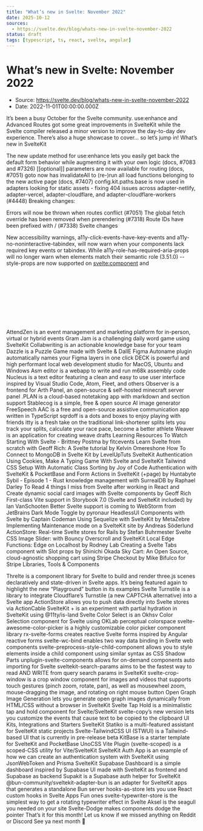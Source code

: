 ```yaml
---
title: "What’s new in Svelte: November 2022"
date: 2025-10-12
sources:
  - https://svelte.dev/blog/whats-new-in-svelte-november-2022
status: draft
tags: [typescript, ts, react, svelte, angular]
---
```


# What’s new in Svelte: November 2022

- Source: https://svelte.dev/blog/whats-new-in-svelte-november-2022
- Date: 2022-11-01T00:00:00.000Z

It’s been a busy October for the Svelte community. use:enhance and Advanced Routes got some great improvements in SvelteKit while the Svelte compiler released a minor version to improve the day-to-day dev experience.
There’s also a huge showcase to cover... so let’s jump in!
What’s new in SvelteKit

The new update method for use:enhance lets you easily get back the default form behavior while augmenting it with your own logic (docs, #7083 and #7326)
[[optional]] parameters are now available for routing (docs, #7051)
goto now has invalidateAll to (re-)run all load functions belonging to the new active page (docs, #7407)
config.kit.paths.base is now used in adapters looking for static assets - fixing 404 issues across adapter-netlify, adapter-vercel, adapter-cloudflare, and adapter-cloudflare-workers (#4448)
Breaking changes:

Errors will now be thrown when routes conflict (#7051)
The global fetch override has been removed when prerendering (#7318)
Route IDs have been prefixed with / (#7338)
Svelte changes

New accessibility warnings, a11y-click-events-have-key-events and a11y-no-noninteractive-tabindex, will now warn when your components lack required key events or tabindex. While a11y-role-has-required-aria-props will no longer warn when elements match their semantic role (3.51.0)
--style-props are now supported on <svelte:component> and <svg> (3.51.0, Component Example: Before and After, SVG Example: Before and After)
“nullish” values for component event handlers are now supported (3.51.0, Example)
Scoped styles can now be applied to <svelte:element> (3.51.0, Example)
You can now use important in inline style tags: style:foo|important (3.52.0, #7365)
A warning will now be thrown when using <a target="_blank"> without rel="noreferrer" (3.52.0, #6188)
Tom Smykowski also released a great summary of all the changes in 3.52.0! For all the changes to the Svelte compiler, including upcoming changes, check out the CHANGELOG.
Community Showcase
Apps & Sites built with Svelte

AttendZen is an event management and marketing platform for in-person, virtual or hybrid events
Gram Jam is a challenging daily word game using SvelteKit
Collabwriting is an actionable knowledge base for your team
Dazzle is a Puzzle Game made with Svelte & DallE
Figma Autoname plugin automatically names your Figma layers in one click
DECK is powerful and high performant local web development studio for MacOS, Ubuntu and Windows
Asm editor is a webapp to write and run m68k assembly code
Nucleus is a text editor featuring a clean and easy to use user interface inspired by Visual Studio Code, Atom, Fleet, and others
Observer is a frontend for Arth Panel, an open-source & self-hosted minecraft server panel
.PLAN is a cloud-based notetaking app with markdown and section support
Stablecog is a simple, free & open source AI image generator
FreeSpeech AAC is a free and open-source assistive communication app written in TypeScript
sqrdoff is a dots and boxes to enjoy playing with friends
itty is a fresh take on the traditional link-shortener
splits lets you track your splits, calculate your race pace, become a better athlete
Weaver is an application for creating weave drafts
Learning Resources
To Watch
Starting With Svelte - Brittney Postma by fitcevents
Learn Svelte from scratch with Geoff Rich: A Svelte tutorial by Kelvin Omereshone
How To Connect to MongoDB in Svelte Kit by LevelUpTuts
SvelteKit Authentication Using Cookies, Make A Typing Game With Svelte and SvelteKit Tailwind CSS Setup With Automatic Class Sorting by Joy of Code
Authentication with SvelteKit & PocketBase and Form Actions in SvelteKit (+page) by Huntabyte
Sybil - Episode 1 - Rust knowledge management with SurrealDB by Raphael Darley
To Read
4 things I miss from Svelte after working in React and Create dynamic social card images with Svelte components by Geoff Rich
First-class Vite support in Storybook 7.0 (Svelte and SvelteKit included) by Ian VanSchooten
Better Svelte support is coming to WebStorm from JetBrains
Dark Mode Toggle by pyronaur
HeadlessUI Components with Svelte by Captain Codeman
Using Sequelize with SvelteKit by MetaZebre
Implementing Maintenance mode on a SvelteKit site by Andreas Söderlund
ActionStore: Real-time Svelte stores for Rails by Stefan Buhrmester
Svelte CSS Image Slider: with Bouncy Overscroll and SvelteKit Local Edge Functions: Edge on Localhost by Rodney Lab
Creating a Svelte Tabs component with Slot props by Shinichi Okada
Sky Cart: An Open Source, cloud-agnostic shopping cart using Stripe Checkout by Mike Bifulco for Stripe
Libraries, Tools & Components

Threlte is a component library for Svelte to build and render three.js scenes declaratively and state-driven in Svelte apps. It’s being featured again to highlight the new “Playground” button in its examples
Svelte Turnstile is a library to integrate Cloudflare’s Turnstile (a new CAPTCHA alternative) into a Svelte app
ActionStore allows you to push data directly into Svelte stores via ActionCable
SvelteKit + <is-land> is an experiment with partial hydration in SvelteKit using @11ty/is-land
Svelte Color Select is an Okhsv Color Selection component for Svelte using OKLab perceptual colorspace
svelte-awesome-color-picker is a highly customizable color picker component library
rx-svelte-forms creates reactive Svelte forms inspired by Angular reactive forms
svelte-wc-bind enables two way data binding in Svelte web components
svelte-preprocess-style-child-component allows you to style elements inside a child component using similar syntax as CSS Shadow Parts
unplugin-svelte-components allows for on-demand components auto importing for Svelte
sveltekit-search-params aims to be the fastest way to read AND WRITE from query search params in SvelteKit
svelte-crop-window is a crop window component for images and videos that supports touch gestures (pinch zoom, rotate, pan), as well as mousewheel zoom, mouse-dragging the image, and rotating on right mouse button
Open Graph Image Generation lets you generate open graph images dynamically from HTML/CSS without a browser in SvelteKit
Svelte Tap Hold is a minimalistic tap and hold component for Svelte/SvelteKit
svelte-copy’s new version lets you customize the events that cause text to be copied to the clipboard
UI Kits, Integrations and Starters
SvelteKit Statiko is a multi-featured assistant for SvelteKit static projects
Svelte-TailwindCSS UI (STWUI) is a Tailwind-based UI that is currently in pre-release beta
KitBase is a starter template for SvelteKit and PocketBase
UnoCSS Vite Plugin (svelte-scoped) is a scoped-CSS utility for Vite/SvelteKit
SvelteKit Auth App is an example of how we can create an authentication system with SvelteKit using JsonWebToken and Prisma
SvelteKit Supabase Dashboard is a simple dashboard inspired by Supabase UI made with SvelteKit as frontend and Supabase as backend
Supakit is a Supabase auth helper for SvelteKit
@bun-community/sveltekit-adapter-bun is an adapter for SvelteKit apps that generates a standalone Bun server
hooks-as-store lets you use React custom hooks in Svelte Apps
Fun ones
svelte-typewriter-store is the simplest way to get a rotating typewriter effect in Svelte
Aksel is the seagull you needed on your site
Svelte-Dodge makes components dodge the pointer
That’s it for this month! Let us know if we missed anything on Reddit or Discord
See ya next month 👋
